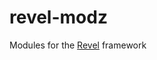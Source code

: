 revel-modz
=====================

Modules for the [Revel](http://robfig.github.io/revel/index.html) framework

